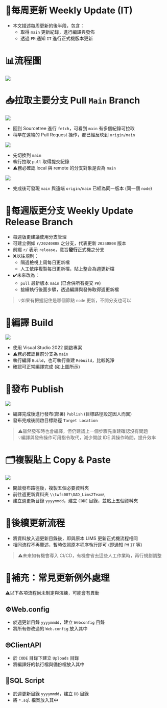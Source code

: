 ﻿# 📅每周更新 Weekly Update (IT)

- 本文描述每周更新的後半段，包含：
  - 取得 `main` 更新紀錄，進行編譯與發佈
  - 透過 `PM` 通知 `IT` 進行正式機版本更新

# 📊流程圖

![](../../asset/lims-weekly-update-it.svg)

# 📥拉取主要分支 Pull `Main` Branch

![](../../asset/lims2/weekly-oad-st-fetch.png)

- 回到 Sourcetree 進行 `fetch`，可看到 `main` 有多個紀錄可拉取
- 稍早在遠端的 Pull Request 操作，都已經反映到 `origin/main`

![](../../asset/lims2/weekly-oad-st-pull.png)

- 先切換到 `main`
- 執行拉取 `pull` 取得提交紀錄
- ⚠️務必確認 local 與 remote 的分支對象是否為 `main`

![](../../asset/lims2/weekly-it-pulled.png)

- 完成後可發現 `main` 與遠端 `origin/main` 已經為同一版本 (同一個 `node`)

# 🌱每週版更分支 Weekly Update Release Branch
- 每週版更建議使用分支管理
- 可建立例如 `r/20240808` 之分支，代表更新 `20240808` 版本
- 前綴 `r/` 表示 `release`，意旨**發行**正式機之分支
- ❌以往規則：
  - 隔週檢視上周每日更新檔
  - 人工依序複製每日更新檔，貼上整合為週更新檔
- ✔️未來改為：
  - `pull` 最新版本 `main` (已合併所有提交 `PR`)
  - 接續執行後面步驟，透過編譯與發佈取得週更新檔

>💡如果有把握記住是哪個節點 `node` 更新，不開分支也可以

# 🔧編譯 Build

![](../../asset/lims2/daily-rebuild.png)

- 使用 Visual Studio 2022 開啟專案
- ⚠️務必確認目前分支為 `main`
- 執行編譯 `Build`，也可執行重建 `Rebuild`，比較乾淨
- 確認可正常編譯完成 (如上圖所示)

# 🚀發布 Publish

![](../../asset/lims2/daily-publish.png)

- 編譯完成後進行發布(部署) `Publish` (目標路徑設定因人而異)
- 發布完成後開啟目標路徑 `Target Location`

>⚠️雖然發布時也會編譯，但仍建議上一個步驟先重建確認沒有問題<br>
>💡編譯與發佈操作可用指令取代，減少開啟 IDE 與操作時間，提升效率

# 🗂️複製貼上 Copy & Paste

![](../../asset/lims2/daily-copy-publish.png)

- 開啟發布路徑後，複製五個必要資料夾
- 前往週更新資料夾 `\\twfs007\OAD_Lims2Team\`
- 建立週更新目錄 `yyyymmdd`，建立 `CODE` 目錄，並貼上五個資料夾

# 🔄後續更新流程

- 將資料放入週更新目錄後，即與原本 LIMS 更新正式機流程相同
- 相同流程不再贅述，暫時依照原本程序執行即可 (即通知 `PM` `IT` 等)

>⚠️未來如有機會導入 CI/CD，有機會省去這些人工作業時，再行規劃調整

# 📝補充：常見更新例外處理

⚠️以下各項流程尚未制定與演練，可能會有異動

## ⚙️Web.config

- 於週更新目錄 `yyyymmdd`，建立 `Webconfig` 目錄
- 將所有修改過的 `Web.config` 放入其中

## 🌐ClientAPI

- 於 `CODE` 目錄下建立 `Uploads` 目錄
- 將編譯好的執行檔與備份檔放入其中

## 📄SQL Script

- 於週更新目錄 `yyyymmdd`，建立 `DB` 目錄
- 將 `*.sql` 檔案放入其中